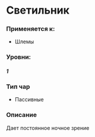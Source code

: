 # Светильник

### Применяется к:

* Шлемы

### Уровни:&#x20;

#### _1_

### Тип чар

* Пассивные

### Описание

Дает постоянное ночное зрение
